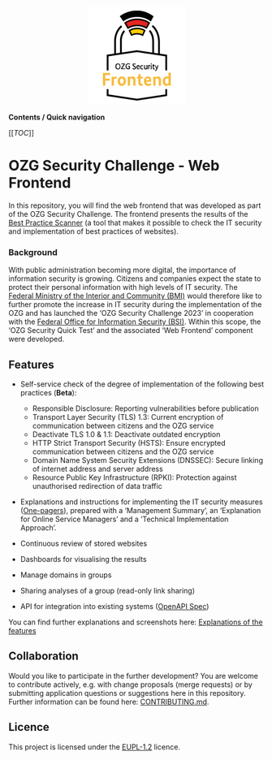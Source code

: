 <div align="center">
    <img src="./docs/assets/frontend.png" alt="OZG Security Frontend" width="192" height="192">
</div>

**Contents / Quick navigation**

[[_TOC_]]

# OZG Security Challenge - Web Frontend

In this repository, you will find the web frontend that was developed as part of the OZG Security Challenge. The frontend presents the results of the [Best Practice Scanner](https://gitlab.opencode.de/bmi/ozg-rahmenarchitektur/ozgsec/ozgsec-best-practice-scanner) (a tool that makes it possible to check the IT security and implementation of best practices of websites). 

### Background

With public administration becoming more digital, the importance of information security is growing. Citizens and companies expect the state to protect their personal information with high levels of IT security. The [Federal Ministry of the Interior and Community (BMI)](https://www.bmi.bund.de/DE/startseite/startseite-node.html) would therefore like to further promote the increase in IT security during the implementation of the OZG and has launched the ‘OZG Security Challenge 2023’ in cooperation with the [Federal Office for Information Security (BSI)](https://www.bsi.bund.de/DE/Home/home_node.html). Within this scope, the ‘OZG Security Quick Test’ and the associated ‘Web Frontend’ component were developed.

## Features

- Self-service check of the degree of implementation of the following best practices (**Beta**):
  - Responsible Disclosure: Reporting vulnerabilities before publication
  - Transport Layer Security (TLS) 1.3: Current encryption of communication between citizens and the OZG service
  - Deactivate TLS 1.0 & 1.1: Deactivate outdated encryption
  - HTTP Strict Transport Security (HSTS): Ensure encrypted communication between citizens and the OZG service
  - Domain Name System Security Extensions (DNSSEC): Secure linking of internet address and server address
  - Resource Public Key Infrastructure (RPKI): Protection against unauthorised redirection of data traffic

- Explanations and instructions for implementing the IT security measures ([One-pagers](https://gitlab.opencode.de/bmi/ozg-rahmenarchitektur/ozgsec/ozgsec-web-frontend/-/tree/main/public/one-pager)), prepared with a ‘Management Summary’, an ‘Explanation for Online Service Managers’ and a ‘Technical Implementation Approach’.

- Continuous review of stored websites

- Dashboards for visualising the results

- Manage domains in groups

- Sharing analyses of a group (read-only link sharing)

- API for integration into existing systems ([OpenAPI Spec](./docs/api/openapi.yaml))

You can find further explanations and screenshots here: [Explanations of the features](./docs/features.md)

## Collaboration

Would you like to participate in the further development? You are welcome to contribute actively, e.g. with change proposals (merge requests) or by submitting application questions or suggestions here in this repository. Further information can be found here: [CONTRIBUTING.md](./CONTRIBUTING-en.md).

## Licence

This project is licensed under the [EUPL-1.2](./LICENSE) licence.
